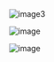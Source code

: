 ##
![image](https://github.com/Priyush02K/Java_Basic/assets/124695270/bc1832dd-e957-4b57-8929-dcad44f6f47d)3

![image](https://github.com/Priyush02K/Java_Basic/assets/124695270/dbb82f20-b8f5-46a2-a9a3-a5d76003c31a)

![image](https://github.com/Priyush02K/Java_Basic/assets/124695270/993062ac-6424-428b-86e7-5513a2fa58f1)


